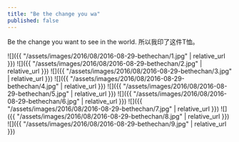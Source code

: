 ```yaml
---
title: "Be the change you wa"
published: false
---
```

Be the change you want to see in the world. 所以我印了这件T恤。



![]({{ "/assets/images/2016/08/2016-08-29-bethechan/1.jpg" | relative_url }})
![]({{ "/assets/images/2016/08/2016-08-29-bethechan/2.jpg" | relative_url }})
![]({{ "/assets/images/2016/08/2016-08-29-bethechan/3.jpg" | relative_url }})
![]({{ "/assets/images/2016/08/2016-08-29-bethechan/4.jpg" | relative_url }})
![]({{ "/assets/images/2016/08/2016-08-29-bethechan/5.jpg" | relative_url }})
![]({{ "/assets/images/2016/08/2016-08-29-bethechan/6.jpg" | relative_url }})
![]({{ "/assets/images/2016/08/2016-08-29-bethechan/7.jpg" | relative_url }})
![]({{ "/assets/images/2016/08/2016-08-29-bethechan/8.jpg" | relative_url }})
![]({{ "/assets/images/2016/08/2016-08-29-bethechan/9.jpg" | relative_url }})
